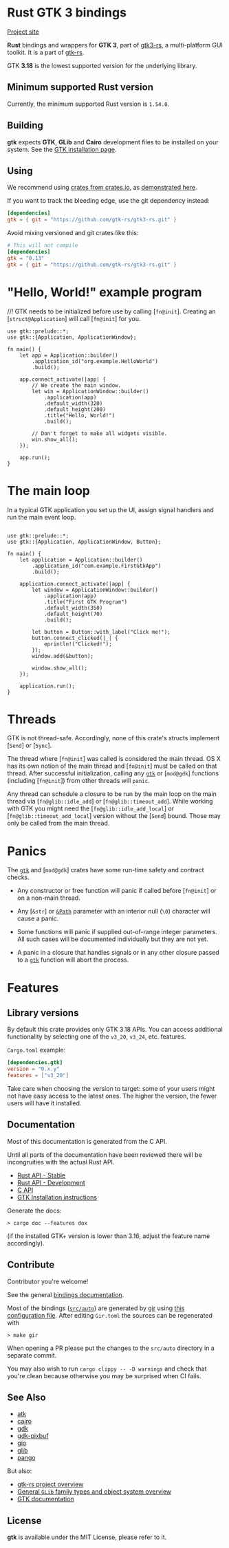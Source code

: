 # Rust GTK 3 bindings

[Project site](http://gtk-rs.org/)

__Rust__ bindings and wrappers for __GTK 3__, part of [gtk3-rs](https://github.com/gtk-rs/gtk3-rs),
a multi-platform GUI toolkit. It is a part of [gtk-rs](http://gtk-rs.org/).

GTK __3.18__ is the lowest supported version for the underlying library.

## Minimum supported Rust version

Currently, the minimum supported Rust version is `1.54.0`.

## Building

__gtk__ expects __GTK__, __GLib__ and __Cairo__ development files to be installed on your system.
See the [GTK installation page](https://www.gtk.org/docs/installations/).

## Using

We recommend using [crates from crates.io](https://crates.io/keywords/gtk-rs),
as [demonstrated here](http://gtk-rs.org/#using).

If you want to track the bleeding edge, use the git dependency instead:

```toml
[dependencies]
gtk = { git = "https://github.com/gtk-rs/gtk3-rs.git" }
```

Avoid mixing versioned and git crates like this:

```toml
# This will not compile
[dependencies]
gtk = "0.13"
gtk = { git = "https://github.com/gtk-rs/gtk3-rs.git" }
```

# "Hello, World!" example program
//!
GTK needs to be initialized before use by calling [`fn@init`]. Creating an
[`struct@Application`] will call [`fn@init`] for you.

```rust,no_run
use gtk::prelude::*;
use gtk::{Application, ApplicationWindow};

fn main() {
    let app = Application::builder()
        .application_id("org.example.HelloWorld")
        .build();

    app.connect_activate(|app| {
        // We create the main window.
        let win = ApplicationWindow::builder()
            .application(app)
            .default_width(320)
            .default_height(200)
            .title("Hello, World!")
            .build();

        // Don't forget to make all widgets visible.
        win.show_all();
    });

    app.run();
}
```

# The main loop

In a typical GTK application you set up the UI, assign signal handlers
and run the main event loop.

```rust,no_run

use gtk::prelude::*;
use gtk::{Application, ApplicationWindow, Button};

fn main() {
    let application = Application::builder()
        .application_id("com.example.FirstGtkApp")
        .build();

    application.connect_activate(|app| {
        let window = ApplicationWindow::builder()
            .application(app)
            .title("First GTK Program")
            .default_width(350)
            .default_height(70)
            .build();

        let button = Button::with_label("Click me!");
        button.connect_clicked(|_| {
            eprintln!("Clicked!");
        });
        window.add(&button);

        window.show_all();
    });

    application.run();
}
```

# Threads

GTK is not thread-safe. Accordingly, none of this crate's structs implement
[`Send`] or [`Sync`].

The thread where [`fn@init`] was called is considered the main thread. OS X has
its own notion of the main thread and [`fn@init`] must be called on that thread.
After successful initialization, calling any [`gtk`](mod@crate) or [`mod@gdk`] functions
(including [`fn@init`]) from other threads will `panic`.

Any thread can schedule a closure to be run by the main loop on the main
thread via [`fn@glib::idle_add`] or [`fn@glib::timeout_add`]. While
working with GTK you might need the [`fn@glib::idle_add_local`]
or [`fn@glib::timeout_add_local`] version without the
[`Send`] bound. Those may only be called from the main thread.

# Panics

The [`gtk`](mod@crate) and [`mod@gdk`] crates have some run-time safety and contract checks.

- Any constructor or free function will panic if called before [`fn@init`] or on
a non-main thread.

- Any [`&str`] or [`&Path`](std::path::Path) parameter with an interior null (`\0`) character will
cause a panic.

- Some functions will panic if supplied out-of-range integer parameters. All
such cases will be documented individually but they are not yet.

- A panic in a closure that handles signals or in any other closure passed
to a [`gtk`](mod@crate) function will abort the process.

# Features

## Library versions

By default this crate provides only GTK 3.18 APIs. You can access additional
functionality by selecting one of the `v3_20`, `v3_24`, etc. features.

`Cargo.toml` example:

```toml
[dependencies.gtk]
version = "0.x.y"
features = ["v3_20"]
```

Take care when choosing the version to target: some of your users might
not have easy access to the latest ones. The higher the version, the fewer
users will have it installed.

## Documentation

Most of this documentation is generated from the C API.

Until all parts of the documentation have been reviewed there will be incongruities
with the actual Rust API.

 * [Rust API - Stable](https://gtk-rs.org/gtk3-rs/stable/latest/docs/gtk/)
 * [Rust API - Development](https://gtk-rs.org/gtk3-rs/git/docs/gtk)
 * [C API](https://developer.gnome.org/gtk/stable/)
 * [GTK Installation instructions](https://www.gtk.org/docs/installations/)

Generate the docs:

```shell
> cargo doc --features dox
```

(if the installed GTK+ version is lower than 3.16, adjust the feature name accordingly).

## Contribute

Contributor you're welcome!

See the general [bindings documentation](https://gtk-rs.org/gtk-rs-core/stable/latest/docs/glib/).

Most of the bindings ([`src/auto`](src/auto)) are generated by [gir](https://github.com/gtk-rs/gir) using [this configuration file](Gir.toml). After editing `Gir.toml` the sources can be regenerated with

```shell
> make gir
```

When opening a PR please put the changes to the `src/auto` directory in a separate commit.

You may also wish to run `cargo clippy -- -D warnings` and check that you're clean because
otherwise you may be surprised when CI fails.

## See Also

 * [atk](https://crates.io/crates/atk)
 * [cairo](https://crates.io/crates/cairo-rs)
 * [gdk](https://crates.io/crates/gdk)
 * [gdk-pixbuf](https://crates.io/crates/gdk-pixbuf)
 * [gio](https://crates.io/crates/gio)
 * [glib](https://crates.io/crates/glib)
 * [pango](https://crates.io/crates/pango)

But also:

 * [gtk-rs project overview](https://gtk-rs.org)
 * [General `GLib` family types and object system overview](mod@glib)
 * [GTK documentation](https://www.gtk.org/docs/)

## License

__gtk__ is available under the MIT License, please refer to it.
